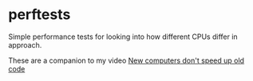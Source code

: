 # perftests
Simple performance tests for looking into how different CPUs differ in approach.
<p>
These are a companion to my video
<a href="https://youtu.be/m7PVZixO35c">New computers don't speed up old code</a>
<p>

